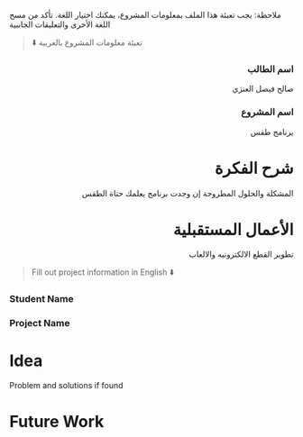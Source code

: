 
ملاحظة: يجب تعبئة هذا الملف بمعلومات المشروع، يمكنك اختيار اللغة. تأكد من مسح اللغة الأخرى والتعليقات الجانبية 
> ⬇️ تعبئة معلومات المشروع بالعربية  

<div dir="rtl">
  
### اسم الطالب

صالح فيصل العنزي

### اسم المشروع

يرنامج طقس
# شرح الفكرة
المشكلة والحلول المطروحة إن وجدت
برنامج يعلمك حتاة الطقس

# الأعمال المستقبلية
 تطوير القطع الالكترونيه والالعاب 

</div>

> Fill out project information in English ⬇️
### Student Name


### Project Name

# Idea
Problem and solutions if found 


# Future Work 


